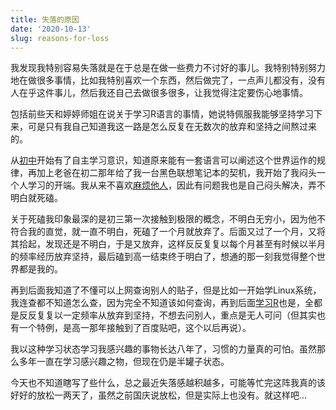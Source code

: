 ```yaml
---
title: 失落的原因
date: '2020-10-13'
slug: reasons-for-loss
---
```


我发现我特别容易失落就是在于总是在做一些费力不讨好的事儿。我特别特别努力地在做很多事情，比如我特别喜欢一个东西，然后做完了，一点声儿都没有，没有人在乎这件事儿，然后我还自己去做很多很多，让我觉得注定要伤心地事情。

包括前些天和婷婷师姐在说关于学习R语言的事情，她说特佩服我能够坚持学习下来，可是只有我自己知道我这一路是怎么反复在无数次的放弃和坚持之间熬过来的。

从[初中](/cn/2018/05/linear-algebra/)开始有了自主学习意识，知道原来能有一套语言可以阐述这个世界运作的规律，再加上老爸在初二那年给了我一台黑色联想笔记本的契机，我开始了我闷头一个人学习的开端。我从来不喜欢[麻烦他人](/cn/2018/02/initial-dream/)，因此有问题我也是自己闷头解决，弄不明白就死磕。

关于死磕我印象最深的是初三第一次接触到极限的概念，不明白无穷小，因为他不符合我的直觉，就一直不明白，死磕了一个月就放弃了。后面又过了一个月，又将其拾起，发现还是不明白，于是又放弃，这样反反复复以每个月甚至有时候以半月的频率经历放弃坚持，最后磕到高一结束终于明白了，想通的那一刻我觉得整个世界都是我的。

再到后面我知道了不懂可以上网查询别人的贴子，但是比如一开始学Linux系统，我连查都不知道怎么查，因为完全不知道该如何查询，再到后面[学习R](https://github.com/zerostwo/R)也是，全都是反反复复以一定频率从放弃到坚持，不想去问别人，重点是无人可问（但其实也有一个特例，是高一那年接触到了百度贴吧，这个以后再说）。

我以这种学习状态学习我感兴趣的事物长达八年了，习惯的力量真的可怕。虽然那么多年一直在学习感兴趣之物，但现在仍是半罐子状态。

今天也不知道瞎写了些什么，总之最近失落感越积越多，可能等忙完这阵我真的该好好的放松一两天了，虽然之前国庆说放松，但是实际上也没有。就这样吧...
